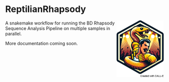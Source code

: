 # ReptilianRhapsody

<img src="hex_sticker.png" alt="hex sticker" align="right" width="150"/>

A snakemake workflow for running the BD Rhapsody Sequence Analysis Pipeline on multiple samples in 
parallel.

More documentation coming soon.
